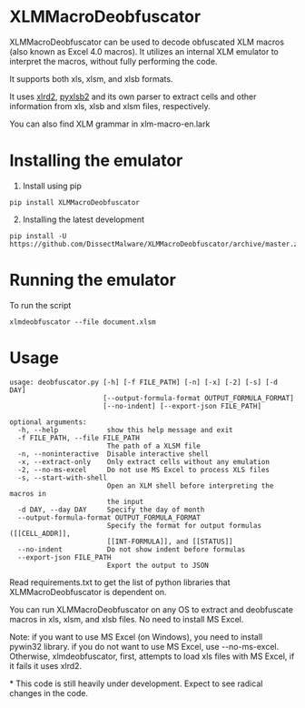 # XLMMacroDeobfuscator
XLMMacroDeobfuscator can be used to decode obfuscated XLM macros (also known as Excel 4.0 macros). It utilizes an internal XLM emulator to interpret the macros, without fully performing the code.

It supports both xls, xlsm, and xlsb formats. 

It uses [xlrd2](https://github.com/DissectMalware/xlrd2), [pyxlsb2](https://github.com/DissectMalware/pyxlsb2) and its own parser to extract cells and other information from xls, xlsb and xlsm files, respectively.

You can also find XLM grammar in xlm-macro-en.lark

# Installing the emulator

1. Install using pip

```
pip install XLMMacroDeobfuscator
```

2. Installing the latest development

```
pip install -U https://github.com/DissectMalware/XLMMacroDeobfuscator/archive/master.zip
```

# Running the emulator
To run the script 

```
xlmdeobfuscator --file document.xlsm
```

# Usage

```
usage: deobfuscator.py [-h] [-f FILE_PATH] [-n] [-x] [-2] [-s] [-d DAY]
                       [--output-formula-format OUTPUT_FORMULA_FORMAT]
                       [--no-indent] [--export-json FILE_PATH]

optional arguments:
  -h, --help            show this help message and exit
  -f FILE_PATH, --file FILE_PATH
                        The path of a XLSM file
  -n, --noninteractive  Disable interactive shell
  -x, --extract-only    Only extract cells without any emulation
  -2, --no-ms-excel     Do not use MS Excel to process XLS files
  -s, --start-with-shell
                        Open an XLM shell before interpreting the macros in
                        the input
  -d DAY, --day DAY     Specify the day of month
  --output-formula-format OUTPUT_FORMULA_FORMAT
                        Specify the format for output formulas ([[CELL_ADDR]],
                        [[INT-FORMULA]], and [[STATUS]]
  --no-indent           Do not show indent before formulas
  --export-json FILE_PATH
                        Export the output to JSON
```

Read requirements.txt to get the list of python libraries that XLMMacroDeobfuscator is dependent on.

You can run XLMMacroDeobfuscator on any OS to extract and deobfuscate macros in xls, xlsm, and xlsb files. No need to install MS Excel.

Note: if you want to use MS Excel (on Windows), you need to install pywin32 library. if you do not want to use MS Excel, use --no-ms-excel.
Otherwise, xlmdeobfuscator, first, attempts to load xls files with MS Excel, if it fails it uses xlrd2.

\* This code is still heavily under development. Expect to see radical changes in the code.
